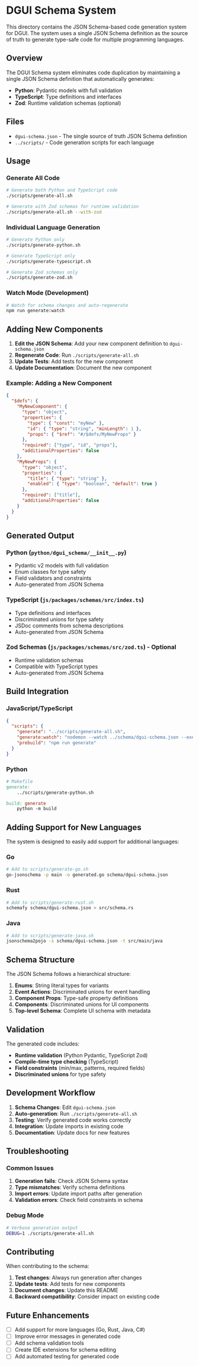 # DGUI Schema System

This directory contains the JSON Schema-based code generation system for DGUI. The system uses a single JSON Schema definition as the source of truth to generate type-safe code for multiple programming languages.

## Overview

The DGUI Schema system eliminates code duplication by maintaining a single JSON Schema definition that automatically generates:

- **Python**: Pydantic models with full validation
- **TypeScript**: Type definitions and interfaces
- **Zod**: Runtime validation schemas (optional)

## Files

- `dgui-schema.json` - The single source of truth JSON Schema definition
- `../scripts/` - Code generation scripts for each language

## Usage

### Generate All Code

```bash
# Generate both Python and TypeScript code
./scripts/generate-all.sh

# Generate with Zod schemas for runtime validation
./scripts/generate-all.sh --with-zod
```

### Individual Language Generation

```bash
# Generate Python only
./scripts/generate-python.sh

# Generate TypeScript only
./scripts/generate-typescript.sh

# Generate Zod schemas only
./scripts/generate-zod.sh
```

### Watch Mode (Development)

```bash
# Watch for schema changes and auto-regenerate
npm run generate:watch
```

## Adding New Components

1. **Edit the JSON Schema**: Add your new component definition to `dgui-schema.json`
2. **Regenerate Code**: Run `./scripts/generate-all.sh`
3. **Update Tests**: Add tests for the new component
4. **Update Documentation**: Document the new component

### Example: Adding a New Component

```json
{
  "$defs": {
    "MyNewComponent": {
      "type": "object",
      "properties": {
        "type": { "const": "myNew" },
        "id": { "type": "string", "minLength": 1 },
        "props": { "$ref": "#/$defs/MyNewProps" }
      },
      "required": ["type", "id", "props"],
      "additionalProperties": false
    },
    "MyNewProps": {
      "type": "object",
      "properties": {
        "title": { "type": "string" },
        "enabled": { "type": "boolean", "default": true }
      },
      "required": ["title"],
      "additionalProperties": false
    }
  }
}
```

## Generated Output

### Python (`python/dgui_schema/__init__.py`)
- Pydantic v2 models with full validation
- Enum classes for type safety
- Field validators and constraints
- Auto-generated from JSON Schema

### TypeScript (`js/packages/schemas/src/index.ts`)
- Type definitions and interfaces
- Discriminated unions for type safety
- JSDoc comments from schema descriptions
- Auto-generated from JSON Schema

### Zod Schemas (`js/packages/schemas/src/zod.ts`) - Optional
- Runtime validation schemas
- Compatible with TypeScript types
- Auto-generated from JSON Schema

## Build Integration

### JavaScript/TypeScript
```json
{
  "scripts": {
    "generate": "../scripts/generate-all.sh",
    "generate:watch": "nodemon --watch ../schema/dgui-schema.json --exec \"../scripts/generate-all.sh\"",
    "prebuild": "npm run generate"
  }
}
```

### Python
```makefile
# Makefile
generate:
	../scripts/generate-python.sh

build: generate
	python -m build
```

## Adding Support for New Languages

The system is designed to easily add support for additional languages:

### Go
```bash
# Add to scripts/generate-go.sh
go-jsonschema -p main -o generated.go schema/dgui-schema.json
```

### Rust
```bash
# Add to scripts/generate-rust.sh
schemafy schema/dgui-schema.json > src/schema.rs
```

### Java
```bash
# Add to scripts/generate-java.sh
jsonschema2pojo -s schema/dgui-schema.json -t src/main/java
```

## Schema Structure

The JSON Schema follows a hierarchical structure:

1. **Enums**: String literal types for variants
2. **Event Actions**: Discriminated unions for event handling
3. **Component Props**: Type-safe property definitions
4. **Components**: Discriminated unions for UI components
5. **Top-level Schema**: Complete UI schema with metadata

## Validation

The generated code includes:

- **Runtime validation** (Python Pydantic, TypeScript Zod)
- **Compile-time type checking** (TypeScript)
- **Field constraints** (min/max, patterns, required fields)
- **Discriminated unions** for type safety

## Development Workflow

1. **Schema Changes**: Edit `dgui-schema.json`
2. **Auto-generation**: Run `./scripts/generate-all.sh`
3. **Testing**: Verify generated code works correctly
4. **Integration**: Update imports in existing code
5. **Documentation**: Update docs for new features

## Troubleshooting

### Common Issues

1. **Generation fails**: Check JSON Schema syntax
2. **Type mismatches**: Verify schema definitions
3. **Import errors**: Update import paths after generation
4. **Validation errors**: Check field constraints in schema

### Debug Mode

```bash
# Verbose generation output
DEBUG=1 ./scripts/generate-all.sh
```

## Contributing

When contributing to the schema:

1. **Test changes**: Always run generation after changes
2. **Update tests**: Add tests for new components
3. **Document changes**: Update this README
4. **Backward compatibility**: Consider impact on existing code

## Future Enhancements

- [ ] Add support for more languages (Go, Rust, Java, C#)
- [ ] Improve error messages in generated code
- [ ] Add schema validation tools
- [ ] Create IDE extensions for schema editing
- [ ] Add automated testing for generated code
